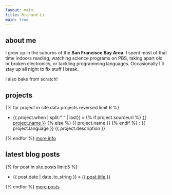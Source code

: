 ```yaml
---
layout: main
title: Richard Li
main: true
---
```

## about me
I grew up in the suburbs of the <b>San Francisco Bay Area</b>. I spent most of that time indoors reading, watching science programs on PBS, taking apart old or broken electronics, or tackling programming languages. Occasionally I'll stay up all night to fix stuff I break.

I also bake from scratch!

## projects
{% for project in site.data.projects reversed limit 6 %}
<div class="project">
    <ul class="chron">
        <li>
            {{ project.when | split:" " | last}} &raquo;
            {% if project.sourceurl %}
                <a href="{{ project.sourceurl }}">{{ project.name }}</a>
            {% else %}
                {{ project.name }}
            {% endif %}
             : <span>{{ project.language }}</span> {{ project.description }}
         </li>
     </ul>
</div>
{% endfor %}
<a class="more" href="/projects">more info</a>

## latest blog posts
{% for post in site.posts limit:5 %}
<ul class="chron">
    <li>{{ post.date | date_to_string }} &raquo; <a href="{{ post.url }}">{{ post.title }}</a></li>
</ul>
{% endfor %}
<a class="more" href="/blog/archives">more posts</a>
